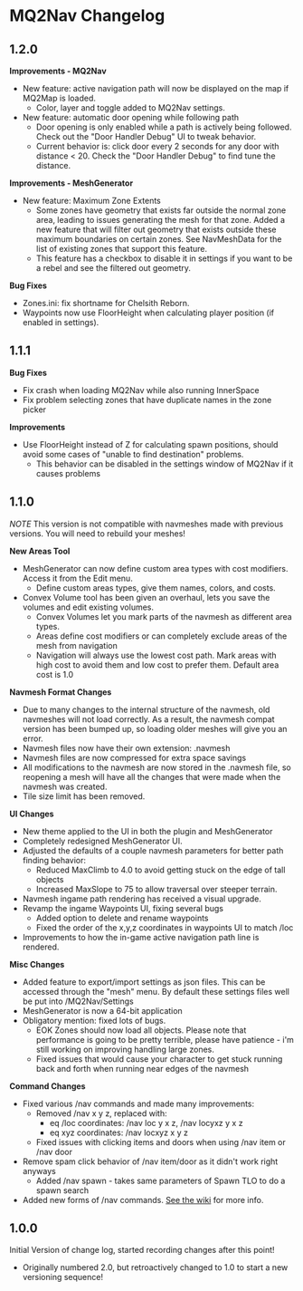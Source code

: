 MQ2Nav Changelog
================


1.2.0
-----

**Improvements - MQ2Nav**
* New feature: active navigation path will now be displayed on the map if MQ2Map is loaded.
  * Color, layer and toggle added to MQ2Nav settings.
* New feature: automatic door opening while following path
  * Door opening is only enabled while a path is actively being followed. Check out the "Door Handler Debug" UI to tweak behavior.
  * Current behavior is: click door every 2 seconds for any door with distance < 20. Check the "Door Handler Debug" to find tune the distance.

**Improvements - MeshGenerator**
* New feature: Maximum Zone Extents
  * Some zones have geometry that exists far outside the normal zone area, leading to issues generating the mesh for that zone. Added a new feature that will filter out geometry that exists outside these maximum boundaries on certain zones. See NavMeshData for the list of existing zones that support this feature. 
  * This feature has a checkbox to disable it in settings if you want to be a rebel and see the filtered out geometry.

**Bug Fixes**
* Zones.ini: fix shortname for Chelsith Reborn.
* Waypoints now use FloorHeight when calculating player position (if enabled in settings).


1.1.1
-----

**Bug Fixes**
* Fix crash when loading MQ2Nav while also running InnerSpace
* Fix problem selecting zones that have duplicate names in the zone picker

**Improvements**
* Use FloorHeight instead of Z for calculating spawn positions, should avoid some cases of "unable to find destination" problems.
  * This behavior can be disabled in the settings window of MQ2Nav if it causes problems


1.1.0
-----
*NOTE* This version is not compatible with navmeshes made with previous versions. You will need to rebuild your meshes!

**New Areas Tool**
* MeshGenerator can now define custom area types with cost modifiers. Access it from the Edit menu.
  * Define custom areas types, give them names, colors, and costs.
* Convex Volume tool has been given an overhaul, lets you save the volumes and edit existing volumes.
  * Convex Volumes let you mark parts of the navmesh as different area types.
  * Areas define cost modifiers or can completely exclude areas of the mesh from navigation
  * Navigation will always use the lowest cost path. Mark areas with high cost to avoid them and low cost to prefer them. Default area cost is 1.0

**Navmesh Format Changes**
* Due to many changes to the internal structure of the navmesh, old navmeshes will not load correctly. As a result, the navmesh compat version has been bumped up, so loading older meshes will give you an error.
* Navmesh files now have their own extension: .navmesh
* Navmesh files are now compressed for extra space savings
* All modifications to the navmesh are now stored in the .navmesh file, so reopening a mesh will have all the changes that were made when the navmesh was created.
* Tile size limit has been removed.

**UI Changes**
* New theme applied to the UI in both the plugin and MeshGenerator
* Completely redesigned MeshGenerator UI.
* Adjusted the defaults of a couple navmesh parameters for better path finding behavior:
  * Reduced MaxClimb to 4.0 to avoid getting stuck on the edge of tall objects
  * Increased MaxSlope to 75 to allow traversal over steeper terrain.
* Navmesh ingame path rendering has received a visual upgrade.
* Revamp the ingame Waypoints UI, fixing several bugs
  * Added option to delete and rename waypoints
  * Fixed the order of the x,y,z coordinates in waypoints UI to match /loc
* Improvements to how the in-game active navigation path line is rendered.

**Misc Changes**
* Added feature to export/import settings as json files. This can be accessed through the "mesh" menu. By default these settings files well be put into <MQ2Dir>/MQ2Nav/Settings
* MeshGenerator is now a 64-bit application
* Obligatory mention: fixed lots of bugs.
  * EOK Zones should now load all objects. Please note that performance is going to be pretty terrible, please have patience - i'm still working on improving handling large zones.
  * Fixed issues that would cause your character to get stuck running back and forth when running near edges of the navmesh

**Command Changes**
* Fixed various /nav commands and made many improvements:
  * Removed /nav x y z, replaced with:
    * eq /loc coordinates: /nav loc y x z, /nav locyxz y x z
    * eq xyz coordinates: /nav locxyz x y z
  * Fixed issues with clicking items and doors when using /nav item or /nav door
* Remove spam click behavior of /nav item/door as it didn't work right anyways
  * Added /nav spawn <text> - takes same parameters of Spawn TLO to do a spawn search
* Added new forms of /nav commands. [See the wiki](https://github.com/brainiac/MQ2Nav/wiki/Command-Reference) for more info.



1.0.0
-----

Initial Version of change log, started recording changes after this point!
* Originally numbered 2.0, but retroactively changed to 1.0 to start a new versioning sequence!
